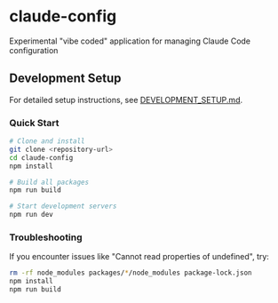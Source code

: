 # claude-config
Experimental "vibe coded" application for managing Claude Code configuration

## Development Setup

For detailed setup instructions, see [DEVELOPMENT_SETUP.md](./DEVELOPMENT_SETUP.md).

### Quick Start

```bash
# Clone and install
git clone <repository-url>
cd claude-config
npm install

# Build all packages
npm run build

# Start development servers
npm run dev
```

### Troubleshooting

If you encounter issues like "Cannot read properties of undefined", try:

```bash
rm -rf node_modules packages/*/node_modules package-lock.json
npm install
npm run build
```
